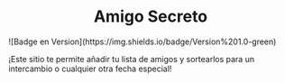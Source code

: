<h1 align="center"> Amigo Secreto </h1>
![Badge en Version](https://img.shields.io/badge/Version%201.0-green)

¡Este sitio te permite añadir tu lista de amigos y sortearlos para un intercambio o cualquier otra fecha especial!
